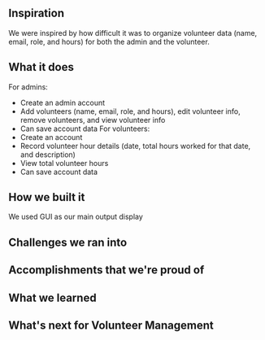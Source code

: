## Inspiration
We were inspired by how difficult it was to organize volunteer data (name, email, role, and hours) for both the admin and the volunteer.
## What it does
For admins:
- Create an admin account
- Add volunteers (name, email, role, and hours), edit volunteer info, remove volunteers, and view volunteer info
- Can save account data
For volunteers:
- Create an account
- Record volunteer hour details (date, total hours worked for that date, and description)
- View total volunteer hours
- Can save account data
## How we built it
We used GUI as our main output display 
## Challenges we ran into

## Accomplishments that we're proud of

## What we learned

## What's next for Volunteer Management
